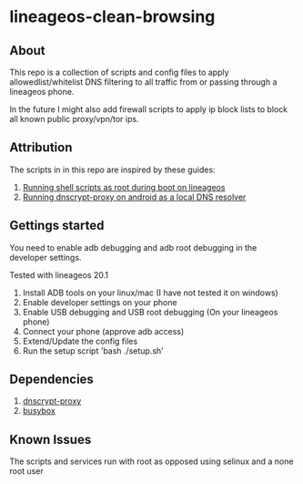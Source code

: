 # lineageos-clean-browsing

## About
This repo is a collection of scripts and config files to apply allowedlist/whitelist DNS filtering
to all traffic from or passing through a lineageos phone. 

In the future I might also add firewall scripts to apply ip block lists to block all known public proxy/vpn/tor ips.

## Attribution
The scripts in in this repo are inspired by these guides:

1. [Running shell scripts as root during boot on lineageos](https://ch1p.io/lineageos-run-shell-script-at-boot-as-root/)
2. [Running dnscrypt-proxy on android as a local DNS resolver](https://android.stackexchange.com/questions/207484/how-to-run-dnscrypt-as-a-background-service-on-android)


## Gettings started
You need to enable adb debugging and adb root debugging in the developer settings.


Tested with lineageos 20.1

1. Install ADB tools on your linux/mac (I have not tested it on windows)
2. Enable developer settings on your phone
3. Enable USB debugging and USB root debugging (On your lineageos phone)
6. Connect your phone (approve adb access)
7. Extend/Update the config files
8. Run the setup script 'bash ./setup.sh'

## Dependencies
1. [dnscrypt-proxy](https://github.com/DNSCrypt/dnscrypt-proxy)
2. [busybox](https://github.com/Magisk-Modules-Repo/busybox-ndk)

## Known Issues
The scripts and services run with root as opposed using selinux and a none root user
